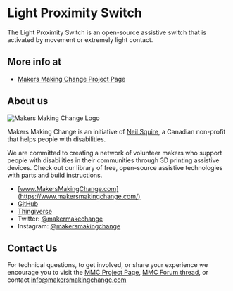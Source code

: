 # Light Proximity Switch

The Light Proximity Switch is an open-source assistive switch that is activated by movement or extremely light contact.

## More info at

- [Makers Making Change Project Page](https://www.makersmakingchange.com/project/light-proximity-switch/)


## About us

![Makers Making Change Logo](https://www.makersmakingchange.com/wp-content/uploads/logo/mmc_logo.svg)

Makers Making Change is an initiative of [Neil Squire](https://www.neilsquire.ca/), a Canadian non-profit that helps people with disabilities.

We are committed to creating a network of volunteer makers who support people with disabilities in their communities through 3D printing assistive devices. Check out our library of free, open-source assistive technologies with parts and build instructions.

 - [www.MakersMakingChange.com](https://www.makersmakingchange.com/)
 - [GitHub](https://github.com/makersmakingchange)
 - [Thingiverse](https://www.thingiverse.com/makersmakingchange/about)
 - Twitter: [@makermakechange](https://twitter.com/makermakechange)
 - Instagram: [@makersmakingchange](https://www.instagram.com/makersmakingchange)


## Contact Us

For technical questions, to get involved, or share your experience we encourage you to visit the [MMC Project Page]( https://www.makersmakingchange.com/project/light-proximity-switch/), [MMC Forum thread](https://www.forum.makersmakingchange.com), or contact info@makersmakingchange.com
